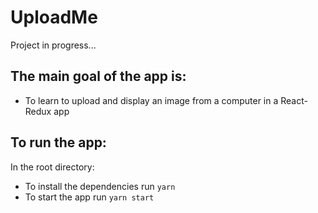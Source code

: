 # UploadMe

Project in progress...

## The main goal of the app is:

* To learn to upload and display an image from a computer in a React-Redux app

## To run the app:

In the root directory:

* To install the dependencies run ```yarn``` 
* To start the app run ```yarn start```
